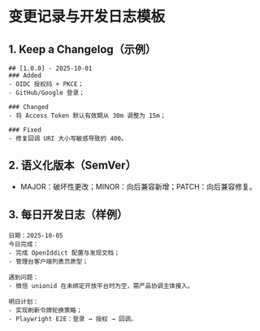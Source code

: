 # 变更记录与开发日志模板

## 1. Keep a Changelog（示例）
```
## [1.0.0] - 2025-10-01
### Added
- OIDC 授权码 + PKCE；
- GitHub/Google 登录；

### Changed
- 将 Access Token 默认有效期从 30m 调整为 15m；

### Fixed
- 修复回调 URI 大小写敏感导致的 400。
```

## 2. 语义化版本（SemVer）
- MAJOR：破坏性更改；MINOR：向后兼容新增；PATCH：向后兼容修复。

## 3. 每日开发日志（样例）
```
日期：2025-10-05
今日完成：
- 完成 OpenIddict 配置与发现文档；
- 管理台客户端列表页原型；

遇到问题：
- 微信 unionid 在未绑定开放平台时为空，需产品协调主体接入。

明日计划：
- 实现刷新令牌轮换策略；
- Playwright E2E：登录 → 授权 → 回调。
```
